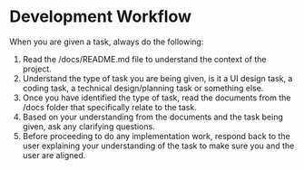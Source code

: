 # Development Workflow

When you are given a task, always do the following:
1. Read the /docs/README.md file to understand the context of the project.
2. Understand the type of task you are being given, is it a UI design task, a coding task, a technical design/planning task or something else.
3. Once you have identified the type of task, read the documents from the /docs folder that specifically relate to the task. 
4. Based on your understanding from the documents and the task being given, ask any clarifying questions.
5. Before proceeding to do any implementation work, respond back to the user explaining your understanding of the task to make sure you and the user are aligned.